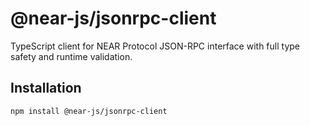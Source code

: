# @near-js/jsonrpc-client

TypeScript client for NEAR Protocol JSON-RPC interface with full type safety and runtime validation.

## Installation

```bash
npm install @near-js/jsonrpc-client
